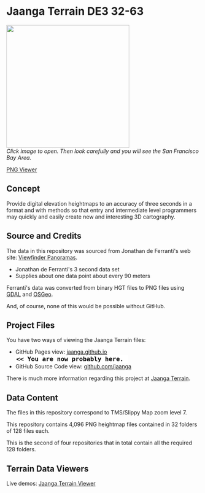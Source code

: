 Jaanga Terrain DE3 32-63
========================

[<img src=https://raw2.github.com/jaanga/terrain-de3-0-31/ghpages/20/49.png width=320 />](https://raw2.github.com/jaanga/terrain-de3-0-31/ghpages/20/49.png)  
*Click image to open. Then look carefully and you will see the San Francisco Bay Area.*

[PNG Viewer]( http://jaanga.github.io/terrain-de3-32-63/png-viewer.html )

## Concept

Provide digital elevation heightmaps to an accuracy of three seconds in a format and with methods 
so that entry and intermediate level programmers may quickly and easily create new and interesting 3D cartography.

## Source and Credits

The data in this repository was sourced from Jonathan de Ferranti's web site: [Viewfinder Panoramas]( http://www.viewfinderpanoramas.org/dem3.html ).

* Jonathan de Ferranti's 3 second data set  
* Supplies about one data point about every 90 meters  

Ferranti's data was converted from binary HGT files to PNG files using [GDAL]( http://www.gdal.org/ ) and [OSGeo]( http://www.osgeo.org/ ).

And, of course, none of this would be possible without GitHub.


## Project Files

You have two ways of viewing the Jaanga Terrain files:

* GitHub Pages view: [jaanga.github.io]( http://jaanga.github.io/terrain-de3-32-63/ "view the files as apps." ) <input value="<< You are now probably here." size=28 style="font:bold 12pt monospace;border-width:0;" >  
* GitHub Source Code view: [github.com/jaanga]( https://github.com/jaanga/terrain-de3-32-63/ "View the files as source code." ) <scan style=display:none ><< You are now probably here.</scan>

There is much more information regarding this project at [Jaanga Terrain]( http://jaanga.github.io/terrain/ ).

## Data Content

The files in this repository correspond to TMS/Slippy Map zoom level 7.

This repository contains 4,096 PNG heightmap files contained in 32 folders of 128 files each.

This is the second of four repositories that in total contain all the required 128 folders.


## Terrain Data Viewers

Live demos: [Jaanga Terrain Viewer]( http://jaanga.github.io/terrain-viewer/ )

